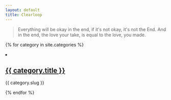 ```yaml
---
layout: default
title: Clearloop
---
```



> Everything will be okay in the end, if it's not okay, it's not the End.
> And in the end, the love your take, is equal to the love, you made.

{% for category in site.categories %}
<li>
  <h2><a href="{{ category.url }}">{{ category.title }}</a></h2>
  <p>{{ category.slug }}</p>
</li>
  {% endfor %}

<!-- 
> All is above you all is sky.
> All is behind you all is sea. 
-->

